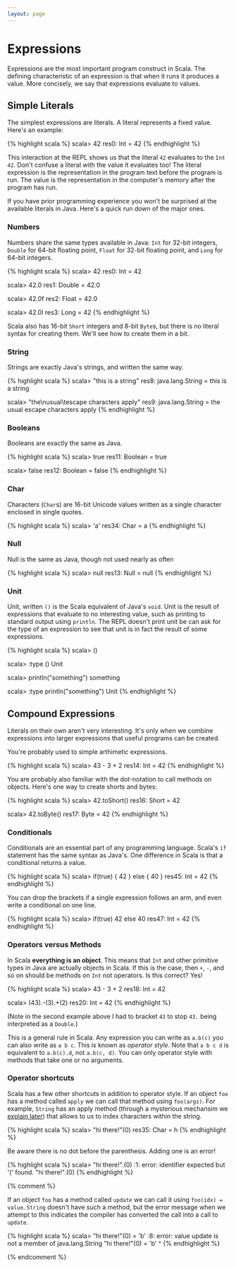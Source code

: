 ```yaml
---
layout: page
---
```


# Expressions

Expressions are the most important program construct in Scala. The defining characteristic of an expression is that when it runs it produces a value. More concisely, we say that expressions evaluate to values.

## Simple Literals

The simplest expressions are literals. A literal represents a fixed value. Here's an example:

{% highlight scala %}
scala> 42
res0: Int = 42
{% endhighlight %}

This interaction at the REPL shows us that the literal `42` evaluates to the `Int` `42`. Don't confuse a literal with the value it evaluates too! The literal expression is the representation in the program text before the program is run. The value is the representation in the computer's memory after the program has run.

If you have prior programming experience you won't be surprised at the available literals in Java. Here's a quick run down of the major ones.

### Numbers

Numbers share the same types available in Java: `Int` for 32-bit integers, `Double` for 64-bit floating point, `Float` for 32-bit floating point, and `Long` for 64-bit integers.

{% highlight scala %}
scala> 42
res0: Int = 42

scala> 42.0
res1: Double = 42.0

scala> 42.0f
res2: Float = 42.0

scala> 42.0l
res3: Long = 42
{% endhighlight %}

Scala also has 16-bit `Short` integers and 8-bit `Byte`s, but there is no literal syntax for creating them. We'll see how to create them in a bit.

### String

Strings are exactly Java's strings, and written the same way.

{% highlight scala %}
scala> "this is a string"
res8: java.lang.String = this is a string

scala> "the\nusual\tescape characters apply"
res9: java.lang.String =
the
usual	escape characters apply
{% endhighlight %}

### Booleans

Booleans are exactly the same as Java.

{% highlight scala %}
scala> true
res11: Boolean = true

scala> false
res12: Boolean = false
{% endhighlight %}

### Char

Characters (`Char`s) are 16-bit Unicode values written as a single character enclosed in single quotes.

{% highlight scala %}
scala> 'a'
res34: Char = a
{% endhighlight %}

### Null

Null is the same as Java, though not used nearly as often

{% highlight scala %}
scala> null
res13: Null = null
{% endhighlight %}

### Unit

Unit, written `()` is the Scala equivalent of Java's `void`. Unit is the result of expressions that evaluate to no interesting value, such as printing to standard output using `println`. The REPL doesn't print unit be can ask for the type of an expression to see that unit is in fact the result of some expressions.

{% highlight scala %}
scala> ()

scala> :type ()
Unit

scala> println("something")
something

scala> :type println("something")
Unit
{% endhighlight %}


## Compound Expressions

Literals on their own aren't very interesting. It's only when we combine expressions into larger expressions that useful programs can be created.

You're probably used to simple arthimetic expressions.

{% highlight scala %}
scala> 43 - 3 + 2
res14: Int = 42
{% endhighlight %}

You are probably also familiar with the dot-notation to call methods on objects. Here's one way to create shorts and bytes:

{% highlight scala %}
scala> 42.toShort()
res16: Short = 42

scala> 42.toByte()
res17: Byte = 42
{% endhighlight %}

### Conditionals

Conditionals are an essential part of any programming language. Scala's `if` statement has the same syntax as Java's. One difference in Scala is that a conditional returns a value.

{% highlight scala %}
scala> if(true) {
         42
       } else {
         40
       }
res45: Int = 42
{% endhighlight %}

You can drop the brackets if a single expression follows an arm, and even write a conditional on one line.

{% highlight scala %}
scala> if(true) 42 else 40
res47: Int = 42
{% endhighlight %}

### Operators versus Methods

In Scala **everything is an object**. This means that `Int` and other primitive types in Java are actually objects in Scala. If this is the case, then `+`, `-`, and so on should be methods on `Int` not operators. Is this correct? Yes!

{% highlight scala %}
scala> 43 - 3 + 2
res18: Int = 42

scala> (43).-(3).+(2)
res20: Int = 42
{% endhighlight %}

(Note in the second example above I had to bracket `43` to stop `43.` being interpreted as a `Double`.)

This is a general rule in Scala. Any expression you can write as `a.b(c)` you can also write as `a b c`. This is known as *operator style*. Note that `a b c d` is equivalent to `a.b(c).d`, not `a.b(c, d)`. You can only operator style with methods that take one or no arguments.

### Operator shortcuts

Scala has a few other shortcuts in addition to operator style. If an object `foo` has a method called `apply` we can call that method using `foo(args)`. For example, `String` has an apply method (through a mysterious mechansim we [explain later](/collections/arrays-and-strings.html)) that allows to us to index characters within the string.

{% highlight scala %}
scala> "hi there!"(0)
res35: Char = h
{% endhighlight %}

Be aware there is no dot before the parenthesis. Adding one is an error!

{% highlight scala %}
scala> "hi there!".(0)
<console>:1: error: identifier expected but '(' found.
       "hi there!".(0)
{% endhighlight %}

{% comment %}

If an object `foo` has a method called `update` we can call it using `foo(idx) = value`. `String` doesn't have such a method, but the error message when we attempt to this indicates the compiler has converted the call into a call to `update`.

{% highlight scala %}
scala> "hi there!"(0) = 'b'
<console>:8: error: value update is not a member of java.lang.String
              "hi there!"(0) = 'b'
              ^
{% endhighlight %}

{% endcomment %}
